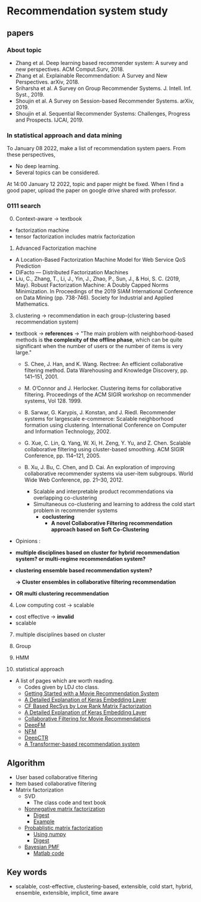 # Recommendation system study
## papers
### About topic
- Zhang et al. Deep learning based recommender system: A survey and new perspectives. ACM Comput.Surv, 2018.
- Zhang et al. Explainable Recommendation: A Survey and New Perspectives. arXiv, 2018.
- Sriharsha et al. A Survey on Group Recommender Systems. J. Intell. Inf. Syst., 2019.
- Shoujin et al. A Survey on Session-based Recommender Systems. arXiv, 2019.
- Shoujin et al. Sequential Recommender Systems: Challenges, Progress and Prospects. IJCAI, 2019.

### In statistical approach and data mining

To January 08 2022, make a list of recommendation system paers.
From these perspectives,
- No deep learning.
- Several topics can be considered.

At 14:00 January 12 2022, topic and paper might be fixed.
When I find a good paper, upload the paper on google drive shared with professor.

### 0111 search

0. Context-aware -> textbook
- factorization machine
- tensor factorization includes matrix factorization

1. Advanced Factorization machine

  - A Location-Based Factorization Machine Model for Web Service QoS Prediction
  - DiFacto — Distributed Factorization Machines
  - Liu, C., Zhang, T., Li, J., Yin, J., Zhao, P., Sun, J., & Hoi, S. C. (2019, May). Robust Factorization Machine: A Doubly Capped Norms Minimization. In Proceedings of the 2019 SIAM International Conference on Data Mining (pp. 738-746). Society for Industrial and Applied Mathematics.



3. clustering -> recommendation in each group-(clustering based recommendation system)
  - textbook -> **references** -> "The main problem with neighborhood-based methods is **the complexity of the offline phase**,
which can be quite significant when the number of users or the number of items is very large."
    - S. Chee, J. Han, and K. Wang. Rectree: An efficient collaborative filtering method.
    Data Warehousing and Knowledge Discovery, pp. 141–151, 2001.

    - M. O’Connor and J. Herlocker. Clustering items for collaborative filtering. Proceedings
    of the ACM SIGIR workshop on recommender systems, Vol 128. 1999.

    - B. Sarwar, G. Karypis, J. Konstan, and J. Riedl. Recommender systems for largescale
    e-commerce: Scalable neighborhood formation using clustering. International
    Conference on Computer and Information Technology, 2002.

    - G. Xue, C. Lin, Q. Yang, W. Xi, H. Zeng, Y. Yu, and Z. Chen. Scalable collaborative
    filtering using cluster-based smoothing. ACM SIGIR Conference, pp. 114–121, 2005.

    - B. Xu, J. Bu, C. Chen, and D. Cai. An exploration of improving collaborative recommender
    systems via user-item subgroups. World Wide Web Conference, pp. 21–30, 2012.
      - Scalable and interpretable product recommendations via overlapping co-clustering
      - Simultaneous co-clustering and learning to address the cold start problem in recommender systems
        - **coclustering**
          - **A novel Collaborative Filtering recommendation approach based on Soft Co-Clustering**

 - Opinions :
  - **multiple disciplines based on cluster for hybrid recommendation system? or multi-regime recommendation system?**
  
  - **clustering ensemble based recommendation system?**
  
    **-> Cluster ensembles in collaborative filtering recommendation**
  - **OR multi clustering recommendation**
  
4. Low computing cost -> scalable
  - cost effective -> **invalid**
  - scalable
7. multiple disciplines based on cluster

2. Group 

5. HMM

6. statistical approach


- A list of pages which are worth reading.
  - Codes given by LDJ cto class.
  - [Getting Started with a Movie Recommendation System](https://www.kaggle.com/ibtesama/getting-started-with-a-movie-recommendation-system)
  - [A Detailed Explanation of Keras Embedding Layer](https://www.kaggle.com/rajmehra03/a-detailed-explanation-of-keras-embedding-layer)
  - [CF Based RecSys by Low Rank Matrix Factorization](https://www.kaggle.com/rajmehra03/cf-based-recsys-by-low-rank-matrix-factorization#5-\)-Using-a-Neural-Network)
  - [A Detailed Explanation of Keras Embedding Layer](https://www.kaggle.com/rajmehra03/a-detailed-explanation-of-keras-embedding-layer)
  - [Collaborative Filtering for Movie Recommendations](https://keras.io/examples/structured_data/collaborative_filtering_movielens/)
  - [DeepFM](https://github.com/ChenglongChen/tensorflow-DeepFM)
  - [NFM](https://github.com/hexiangnan/neural_factorization_machine)
  - [DeepCTR](https://github.com/shenweichen/DeepCTR)
  - [A Transformer-based recommendation system](https://keras.io/examples/structured_data/movielens_recommendations_transformers/)

## Algorithm

- User based collaborative filtering
- Item based collaborative filtering
- Matrix factorization
  - SVD
    - The class code and text book
  - [Nonnegative matrix factorization](https://scikit-learn.org/stable/modules/decomposition.html#nmf)
    - [Digest](https://angeloyeo.github.io/2020/10/15/NMF.html)
    - [Example](https://github.com/nicolasfguillaume/Recommender-Systems-Making-Movies-Recommendation/blob/master/MovieLens%20(NMF)%20v1.ipynb)
  - [Probablistic matrix factorization](https://towardsdatascience.com/probabilistic-matrix-factorization-b7852244a321)
    - [Using numpy](https://github.com/fuhailin/Probabilistic-Matrix-Factorization/blob/master/ProbabilisticMatrixFactorization.py)
    - [Digest](https://hwa-a-nui.tistory.com/27)
  - [Bayesian PMF](https://www.cs.toronto.edu/~amnih/papers/bpmf.pdf)
    - [Matlab code](https://github.com/faraz107/Bayesian-Probabilistic-Matrix-Factorization/blob/master/bayespmf.m)

## Key words 

- scalable, cost-effective, clustering-based, extensible, cold start, hybrid, ensemble, extensible, implicit, time aware
